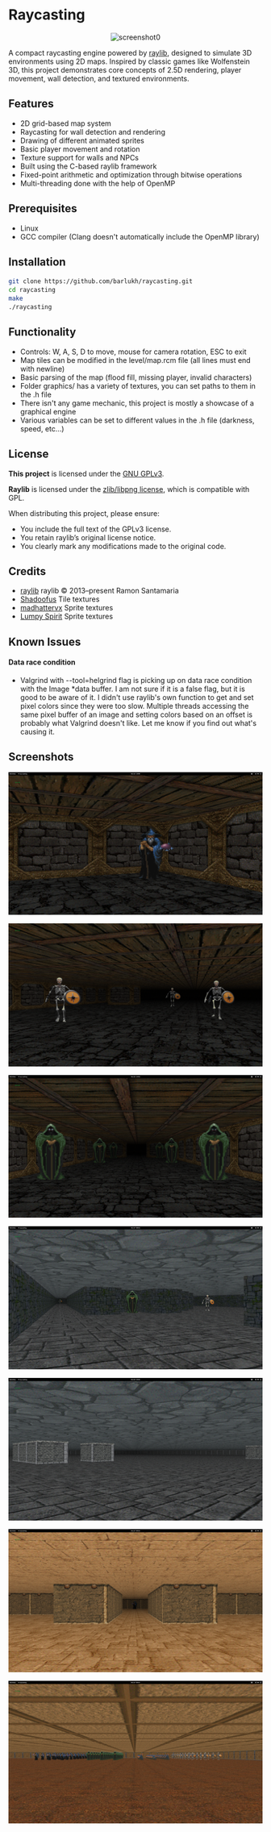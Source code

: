 # Raycasting

<p align="center">
  <img src="graphics/screenshots/screenshot0.png" style="max-width:100%; height:auto;" alt="screenshot0"/>
</p>


A compact raycasting engine powered by [raylib](https://www.raylib.com/), designed to simulate 3D environments using 2D maps. Inspired by classic games like Wolfenstein 3D, this project demonstrates core concepts of 2.5D rendering, player movement, wall detection, and textured environments.


## Features

- 2D grid-based map system
- Raycasting for wall detection and rendering
- Drawing of different animated sprites
- Basic player movement and rotation
- Texture support for walls and NPCs
- Built using the C-based raylib framework
- Fixed-point arithmetic and optimization through bitwise operations
- Multi-threading done with the help of OpenMP


## Prerequisites

- Linux
- GCC compiler (Clang doesn't automatically include the OpenMP library)


## Installation

```bash
git clone https://github.com/barlukh/raycasting.git
cd raycasting
make
./raycasting
```


## Functionality

- Controls: W, A, S, D to move, mouse for camera rotation, ESC to exit
- Map tiles can be modified in the level/map.rcm file (all lines must end with newline)
- Basic parsing of the map (flood fill, missing player, invalid characters)
- Folder graphics/ has a variety of textures, you can set paths to them in the .h file
- There isn't any game mechanic, this project is mostly a showcase of a graphical engine
- Various variables can be set to different values in the .h file (darkness, speed, etc...)


## License

**This project** is licensed under the [GNU GPLv3](https://www.gnu.org/licenses/gpl-3.0.en.html).

**Raylib** is licensed under the [zlib/libpng license](https://www.raylib.com/license.html), which is compatible with GPL.

When distributing this project, please ensure:
- You include the full text of the GPLv3 license.
- You retain raylib’s original license notice.
- You clearly mark any modifications made to the original code.


## Credits

- [raylib](https://www.raylib.com/) raylib © 2013–present Ramon Santamaria
- [Shadoofus](https://www.trsearch.org/member/3926) Tile textures
- [madhattervx](https://www.spriters-resource.com/profile/madhattervx/) Sprite textures
- [Lumpy Spirit](https://www.spriters-resource.com/profile/lumpy+spirit/) Sprite textures

## Known Issues

#### Data race condition
- Valgrind with --tool=helgrind flag is picking up on data race condition with the Image *data buffer. I am not sure if it is a false flag, but it is good to be aware of it. I didn't use raylib's own function to get and set pixel colors since they were too slow. Multiple threads accessing the same pixel buffer of an image and setting colors based on an offset is probably what Valgrind doesn't like. Let me know if you find out what's causing it.


## Screenshots

<p align="center">
  <img src="graphics/screenshots/screenshot1.png" style="max-width:100%; height:auto;" alt="screenshot1"/>
</p>

<p align="center">
  <img src="graphics/screenshots/screenshot2.png" style="max-width:100%; height:auto;" alt="screenshot2"/>
</p>

<p align="center">
  <img src="graphics/screenshots/screenshot3.png" style="max-width:100%; height:auto;" alt="screenshot3"/>
</p>

<p align="center">
  <img src="graphics/screenshots/screenshot4.png" style="max-width:100%; height:auto;" alt="screenshot4"/>
</p>

<p align="center">
  <img src="graphics/screenshots/screenshot5.png" style="max-width:100%; height:auto;" alt="screenshot5"/>
</p>

<p align="center">
  <img src="graphics/screenshots/screenshot6.png" style="max-width:100%; height:auto;" alt="screenshot6"/>
</p>

<p align="center">
  <img src="graphics/screenshots/screenshot7.png" style="max-width:100%; height:auto;" alt="screenshot7"/>
</p>
